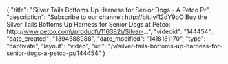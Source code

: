 {
    "title": "Silver Tails Bottoms Up Harness for Senior Dogs - A Petco Pr",
    "description": "Subscribe to our channel: http:\/\/bit.ly\/12dY9oO Buy the Silver Tails Bottoms Up Harness for Senior Dogs at Petco: http:\/\/www.petco.com\/product\/116382\/Silver-...",
    "videoid": "144454",
    "date_created": "1394588988",
    "date_modified": "1418181170",
    "type": "captivate",
    "layout": "video",
    "url": "\/v\/silver-tails-bottoms-up-harness-for-senior-dogs-a-petco-pr\/144454"
}